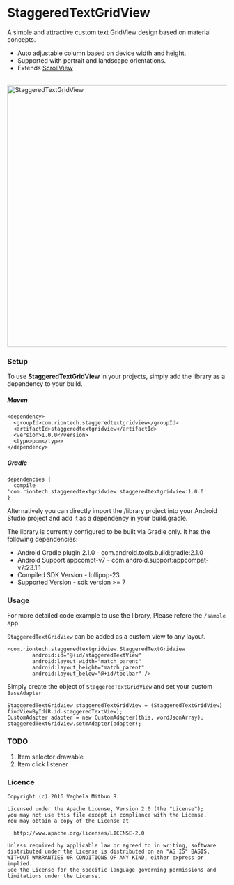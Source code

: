 # StaggeredTextGridView
A simple and attractive custom text GridView design based on material concepts. 
* Auto adjustable column based on device width and height. 
* Supported with portrait and landscape orientations. 
* Extends [ScrollView](http://developer.android.com/reference/android/widget/ScrollView.html)

<br>
<img src="https://github.com/riontech-xten/StaggeredTextGridView/blob/master/Screenshot_2016-04-28-19-52-08.png" height="600" alt="StaggeredTextGridView"/>
</br>

### Setup
To use **StaggeredTextGridView** in your projects, simply add the library as a dependency to your build.

##### Maven
```
<dependency>
  <groupId>com.riontech.staggeredtextgridview</groupId>
  <artifactId>staggeredtextgridview</artifactId>
  <version>1.0.0</version>
  <type>pom</type>
</dependency>
```
##### Gradle
```
dependencies {
  compile 'com.riontech.staggeredtextgridview:staggeredtextgridview:1.0.0'
}
```

Alternatively you can directly import the /library project into your Android Studio project and add it as a dependency in your build.gradle.

The library is currently configured to be built via Gradle only. It has the following dependencies:

* Android Gradle plugin 2.1.0 - com.android.tools.build:gradle:2.1.0
* Android Support appcompt-v7 - com.android.support:appcompat-v7:23.1.1
* Compiled SDK Version        - lollipop-23
* Supported Version           - sdk version >= 7

### Usage
For more detailed code example to use the library, Please refere the `/sample` app.

`StaggeredTextGridView` can be added as a custom view to any layout.

```
<com.riontech.staggeredtextgridview.StaggeredTextGridView
        android:id="@+id/staggeredTextView"
        android:layout_width="match_parent"
        android:layout_height="match_parent"
        android:layout_below="@+id/toolbar" />
```

Simply create the object of `StaggeredTextGridView` and set your custom `BaseAdapter`
```
StaggeredTextGridView staggeredTextGridView = (StaggeredTextGridView) findViewById(R.id.staggeredTextView);
CustomAdapter adapter = new CustomAdapter(this, wordJsonArray);
staggeredTextGridView.setmAdapter(adapter);
```

### TODO
1. Item selector drawable
2. Item click listener

### Licence
```
Copyright (c) 2016 Vaghela Mithun R.

Licensed under the Apache License, Version 2.0 (the "License");
you may not use this file except in compliance with the License.
You may obtain a copy of the License at

  http://www.apache.org/licenses/LICENSE-2.0

Unless required by applicable law or agreed to in writing, software
distributed under the License is distributed on an "AS IS" BASIS,
WITHOUT WARRANTIES OR CONDITIONS OF ANY KIND, either express or implied.
See the License for the specific language governing permissions and
limitations under the License.
```
